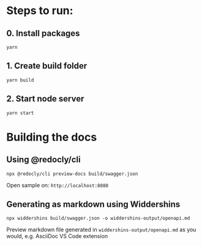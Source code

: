 # Steps to run:

## 0. Install packages
`yarn`

## 1. Create build folder
`yarn build`

## 2. Start node server
`yarn start`

# Building the docs 
## Using @redocly/cli
`npx @redocly/cli preview-docs build/swagger.json`   

Open sample on:
`http://localhost:8080`

## Generating as markdown using Widdershins
`npx widdershins build/swagger.json -o widdershins-output/openapi.md`

Preview markdown file generated in `widdershins-output/openapi.md` as you would, e.g. AsciiDoc VS Code extension
